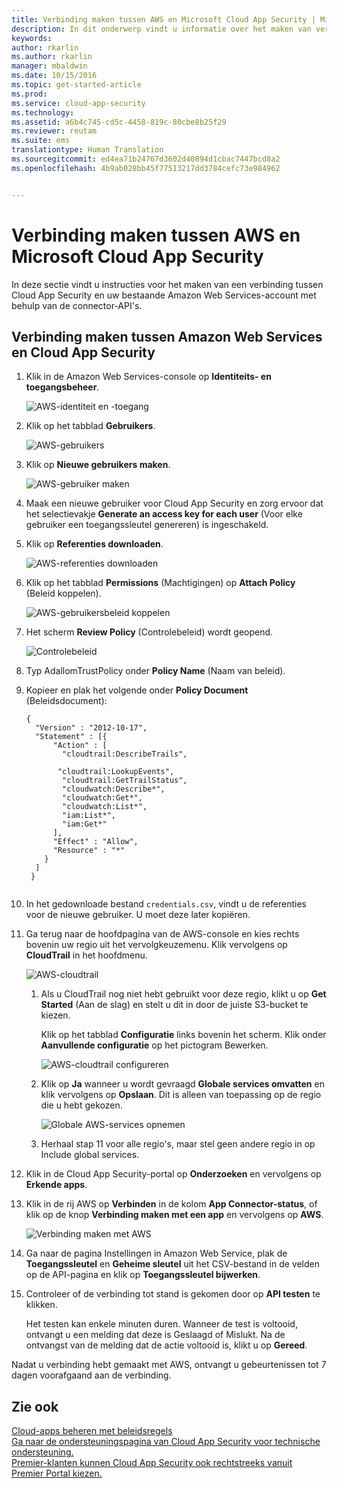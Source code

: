 ```yaml
---
title: Verbinding maken tussen AWS en Microsoft Cloud App Security | Microsoft Docs
description: In dit onderwerp vindt u informatie over het maken van verbinding tussen de AWS-app en Cloud App Security via de API-connector.
keywords: 
author: rkarlin
ms.author: rkarlin
manager: mbaldwin
ms.date: 10/15/2016
ms.topic: get-started-article
ms.prod: 
ms.service: cloud-app-security
ms.technology: 
ms.assetid: a6b4c745-cd5c-4458-819c-80cbe8b25f29
ms.reviewer: reutam
ms.suite: ems
translationtype: Human Translation
ms.sourcegitcommit: ed4ea71b24767d3602d40894d1cbac7447bcd8a2
ms.openlocfilehash: 4b9ab028bb45f77513217dd3784cefc73e984962


---
```


# <a name="connect-aws-to-microsoft-cloud-app-security"></a>Verbinding maken tussen AWS en Microsoft Cloud App Security
In deze sectie vindt u instructies voor het maken van een verbinding tussen Cloud App Security en uw bestaande Amazon Web Services-account met behulp van de connector-API's.  
  
## <a name="how-to-connect-amazon-web-services-to-cloud-app-security"></a>Verbinding maken tussen Amazon Web Services en Cloud App Security  
  
1.  Klik in de Amazon Web Services-console op **Identiteits- en toegangsbeheer**.  
  
     ![AWS-identiteit en -toegang](./media/aws-identity-and-access.png "aws identity and access")  
  
2.  Klik op het tabblad **Gebruikers**.  
  
     ![AWS-gebruikers](./media/aws-users.png "aws users")  
  
3.  Klik op **Nieuwe gebruikers maken**.  
  
     ![AWS-gebruiker maken](./media/aws-create-user.png "AWS create user")  
  
4.  Maak een nieuwe gebruiker voor Cloud App Security en zorg ervoor dat het selectievakje **Generate an access key for each user** (Voor elke gebruiker een toegangssleutel genereren) is ingeschakeld.  
  
5.  Klik op **Referenties downloaden**.  
  
     ![AWS-referenties downloaden](./media/aws-dl-cred.png "aws dl cred")  
  
6.  Klik op het tabblad **Permissions** (Machtigingen) op **Attach Policy** (Beleid koppelen).  
  
     ![AWS-gebruikersbeleid koppelen](./media/aws-attach-user-policy.png "aws attach user policy")  
  
7.  Het scherm **Review Policy** (Controlebeleid) wordt geopend.
 
     ![Controlebeleid](./media/aws-review-policy.png "aws review policy")  
  

8. Typ AdallomTrustPolicy onder **Policy Name** (Naam van beleid). 
10. Kopieer en plak het volgende onder **Policy Document** (Beleidsdocument):  
  
    ```     
    {  
      "Version" : "2012-10-17",  
      "Statement" : [{  
          "Action" : [  
            "cloudtrail:DescribeTrails",  
  
           "cloudtrail:LookupEvents",  
            "cloudtrail:GetTrailStatus",  
            "cloudwatch:Describe*",  
            "cloudwatch:Get*",  
            "cloudwatch:List*",  
            "iam:List*",  
            "iam:Get*"  
          ],  
          "Effect" : "Allow",  
          "Resource" : "*"  
        }  
      ]  
     }  
  
    ```  
  
9. In het gedownloade bestand `credentials.csv`, vindt u de referenties voor de nieuwe gebruiker. U moet deze later kopiëren.  
  
10. Ga terug naar de hoofdpagina van de AWS-console en kies rechts bovenin uw regio uit het vervolgkeuzemenu. Klik vervolgens op **CloudTrail** in het hoofdmenu.  
  
     ![AWS-cloudtrail](./media/aws-cloudtrail.png "aws cloudtrail")  
  
    1.  Als u CloudTrail nog niet hebt gebruikt voor deze regio, klikt u op **Get Started** (Aan de slag) en stelt u dit in door de juiste S3-bucket te kiezen.  
  
         Klik op het tabblad **Configuratie** links bovenin het scherm. Klik onder **Aanvullende configuratie** op het pictogram Bewerken.  
  
         ![AWS-cloudtrail configureren](./media/aws-cloudtrail-config.png "aws cloudtrail config")  
  
    2.  Klik op **Ja** wanneer u wordt gevraagd **Globale services omvatten** en klik vervolgens op **Opslaan**. Dit is alleen van toepassing op de regio die u hebt gekozen.  
  
         ![Globale AWS-services opnemen](./media/aws-include-global-svc.png "aws include global svc")  
  
    3.  Herhaal stap 11 voor alle regio's, maar stel geen andere regio in op Include global services.  
  
11. Klik in de Cloud App Security-portal op **Onderzoeken** en vervolgens op **Erkende apps**.  
  
12. Klik in de rij AWS op **Verbinden** in de kolom **App Connector-status**, of klik op de knop **Verbinding maken met een app** en vervolgens op **AWS**.  
  
     ![Verbinding maken met AWS](./media/connect-aws.png "connect AWS")  
  
13. Ga naar de pagina Instellingen in Amazon Web Service, plak de **Toegangssleutel** en **Geheime sleutel** uit het CSV-bestand in de velden op de API-pagina en klik op **Toegangssleutel bijwerken**.  
  
14. Controleer of de verbinding tot stand is gekomen door op **API testen** te klikken.  
  
     Het testen kan enkele minuten duren. Wanneer de test is voltooid, ontvangt u een melding dat deze is Geslaagd of Mislukt. Na de ontvangst van de melding dat de actie voltooid is, klikt u op **Gereed**.  
  
Nadat u verbinding hebt gemaakt met AWS, ontvangt u gebeurtenissen tot 7 dagen voorafgaand aan de verbinding.
  
## <a name="see-also"></a>Zie ook  
[Cloud-apps beheren met beleidsregels](control-cloud-apps-with-policies.md)   
[Ga naar de ondersteuningspagina van Cloud App Security voor technische ondersteuning.](http://support.microsoft.com/oas/default.aspx?prid=16031)   
[Premier-klanten kunnen Cloud App Security ook rechtstreeks vanuit Premier Portal kiezen.](https://premier.microsoft.com/)  
  
  


<!--HONumber=Oct16_HO4-->


